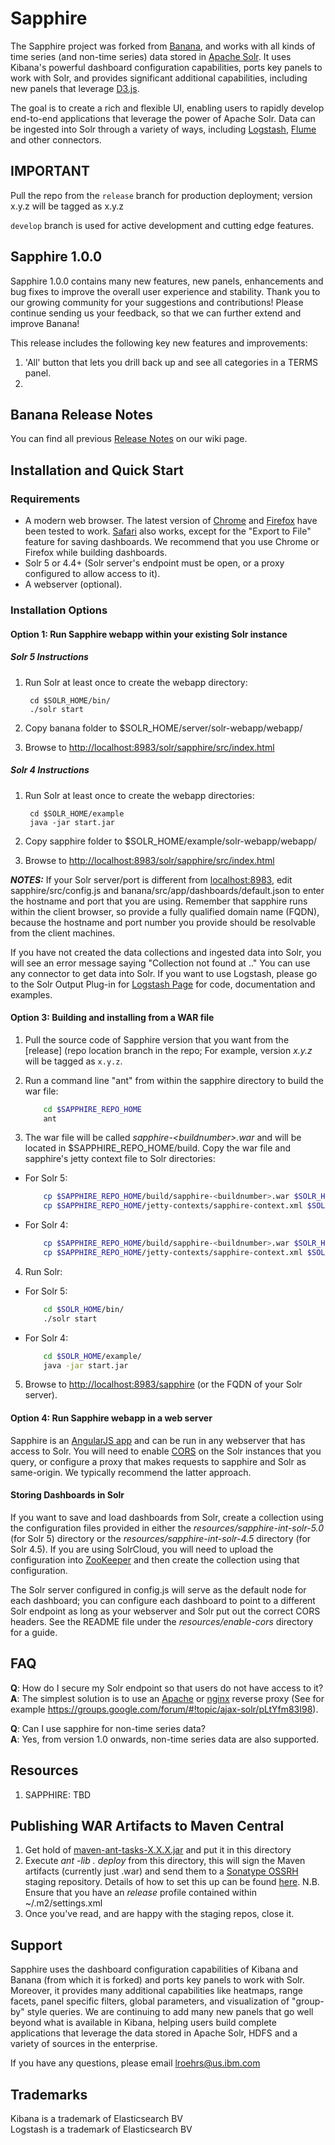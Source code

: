 # Sapphire

The Sapphire project was forked from [Banana](https://github.com/lucidworks/banana), and works with all kinds of time series
(and non-time series) data stored in [Apache Solr](https://lucene.apache.org/solr/). It uses Kibana's powerful dashboard
configuration capabilities, ports key panels to work with Solr, and provides significant additional capabilities,
including new panels that leverage [D3.js](http://d3js.org).

The goal is to create a rich and flexible UI, enabling users to rapidly develop end-to-end applications that leverage
the power of Apache Solr. Data can be ingested into Solr through a variety of ways, including
[Logstash](https://www.elastic.co/products/logstash), [Flume](https://flume.apache.org) and other connectors.

 
## IMPORTANT

Pull the repo from the `release` branch for production deployment; version x.y.z will be tagged as x.y.z

`develop` branch is used for active development and cutting edge features.

## Sapphire 1.0.0

Sapphire 1.0.0 contains many new features, new panels, enhancements and bug fixes to improve the overall user experience
and stability. Thank you to our growing community for your suggestions and contributions! Please continue sending us
your feedback, so that we can further extend and improve Banana!

This release includes the following key new features and improvements:

1.  'All' button that lets you drill back up and see all categories in a TERMS panel.
2.  

## Banana Release Notes

You can find all previous [Release Notes](https://github.com/LucidWorks/banana/wiki/Release-Notes) on our wiki page.

## Installation and Quick Start
### Requirements
* A modern web browser. The latest version of [Chrome](http://www.google.com/chrome/) and
[Firefox](https://www.mozilla.org/en-US/firefox/new/) have been tested to work. [Safari](http://www.apple.com/safari/)
also works, except for the "Export to File" feature for saving dashboards. We recommend that you use Chrome or Firefox
while building dashboards.
* Solr 5 or 4.4+ (Solr server's endpoint must be open, or a proxy configured to allow access to it).
* A webserver (optional).

### Installation Options
#### Option 1: Run Sapphire webapp within your existing Solr instance
##### Solr 5 Instructions
1. Run Solr at least once to create the webapp directory:

        cd $SOLR_HOME/bin/
        ./solr start

2. Copy banana folder to $SOLR_HOME/server/solr-webapp/webapp/
3. Browse to [http://localhost:8983/solr/sapphire/src/index.html](http://localhost:8983/solr/sapphire/src/index.html)

##### Solr 4 Instructions
1. Run Solr at least once to create the webapp directories:

        cd $SOLR_HOME/example
        java -jar start.jar
    
2. Copy sapphire folder to $SOLR_HOME/example/solr-webapp/webapp/
3. Browse to [http://localhost:8983/solr/sapphire/src/index.html](http://localhost:8983/solr/sapphire/src/index.html)

_**NOTES:**_ If your Solr server/port is different from [localhost:8983](http://localhost:8983), edit
sapphire/src/config.js and banana/src/app/dashboards/default.json to enter the hostname and port that you are using.
Remember that sapphire runs within the client browser, so provide a fully qualified domain name (FQDN), because the
hostname and port number you provide should be resolvable from the client machines.

If you have not created the data collections and ingested data into Solr, you will see an error message saying
"Collection not found at .." You can use any connector to get data into Solr. If you want to use Logstash, please go to
the Solr Output Plug-in for [Logstash Page](https://github.com/LucidWorks/solrlogmanager) for code, documentation and
examples.

#### Option 3: Building and installing from a WAR file
1. Pull the source code of Sapphire version that you want from the
[release] (repo location branch in the repo;
For example, version *x.y.z* will be tagged as `x.y.z`.
2. Run a command line "ant" from within the sapphire directory to build the war file:

    ```bash
        cd $SAPPHIRE_REPO_HOME
        ant
    ```
3. The war file will be called *sapphire-\<buildnumber\>.war* and will be located in $SAPPHIRE\_REPO\_HOME/build.
Copy the war file and sapphire's jetty context file to Solr directories:
  * For Solr 5:

    ```bash
        cp $SAPPHIRE_REPO_HOME/build/sapphire-<buildnumber>.war $SOLR_HOME/server/webapps/sapphire.war
        cp $SAPPHIRE_REPO_HOME/jetty-contexts/sapphire-context.xml $SOLR_HOME/server/contexts/
    ```
  * For Solr 4:

    ```bash
        cp $SAPPHIRE_REPO_HOME/build/sapphire-<buildnumber>.war $SOLR_HOME/example/webapps/sapphire.war
        cp $SAPPHIRE_REPO_HOME/jetty-contexts/sapphire-context.xml $SOLR_HOME/example/contexts/
    ```
4. Run Solr:
  * For Solr 5:

    ```bash
        cd $SOLR_HOME/bin/
        ./solr start
    ```
  * For Solr 4:

    ```bash
        cd $SOLR_HOME/example/
        java -jar start.jar
    ```
5. Browse to [http://localhost:8983/sapphire](http://localhost:8983/sapphire) (or the FQDN of your Solr server).
    
#### Option 4: Run Sapphire webapp in a web server
Sapphire is an [AngularJS app](https://angularjs.org) and can be run in any webserver that has access to Solr.
You will need to enable [CORS](https://en.wikipedia.org/wiki/Cross-origin_resource_sharing) on the Solr instances that
you query, or configure a proxy that makes requests to sapphire and Solr as same-origin. We typically recommend the
latter approach.

#### Storing Dashboards in Solr

If you want to save and load dashboards from Solr, create a collection using the configuration files provided in either
the _resources/sapphire-int-solr-5.0_ (for Solr 5) directory or the _resources/sapphire-int-solr-4.5_ directory
(for Solr 4.5). If you are using SolrCloud, you will need to upload the configuration into
[ZooKeeper](https://zookeeper.apache.org) and then create the collection using that configuration.

The Solr server configured in config.js will serve as the default node for each dashboard; you can configure each
dashboard to point to a different Solr endpoint as long as your webserver and Solr put out the correct CORS headers.
See the README file under the  _resources/enable-cors_ directory for a guide.

## FAQ

__Q__: How do I secure my Solr endpoint so that users do not have access to it?  
__A__: The simplest solution is to use an [Apache](http://projects.apache.org/projects/http_server.html) or
[nginx](http://nginx.org) reverse proxy (See for example https://groups.google.com/forum/#!topic/ajax-solr/pLtYfm83I98).

__Q__: Can I use sapphire for non-time series data?  
__A__: Yes, from version 1.0 onwards, non-time series data are also supported.

## Resources

1.	SAPPHIRE: TBD


## Publishing WAR Artifacts to Maven Central

1. 	Get hold of
[maven-ant-tasks-X.X.X.jar](http://search.maven.org/#search|gav|1|g%3A%22org.apache.maven%22%20AND%20a%3A%22maven-ant-tasks%22)
and put it in this directory
2. 	Execute *ant -lib . deploy* from this directory, this will sign the Maven artifacts (currently just .war) and send
them to a [Sonatype OSSRH](https://oss.sonatype.org/) staging repository. Details of how to set this up can be found
[here](http://central.sonatype.org/pages/ossrh-guide.html). N.B. Ensure that you have an *release* profile contained
within ~/.m2/settings.xml
3.	Once you've read, and are happy with the staging repos, close it. 

## Support

Sapphire uses the dashboard configuration capabilities of Kibana and Banana (from which it is forked) and ports key panels to work
with Solr. Moreover, it provides many additional capabilities like heatmaps, range facets, panel specific filters,
global parameters, and visualization of "group-by" style queries. We are continuing to add many new panels that go well
beyond what is available in Kibana, helping users build complete applications that leverage the data stored in
Apache Solr, HDFS and a variety of sources in the enterprise.

If you have any questions, please email lroehrs@us.ibm.com

## Trademarks

Kibana is a trademark of Elasticsearch BV  
Logstash is a trademark of Elasticsearch BV
